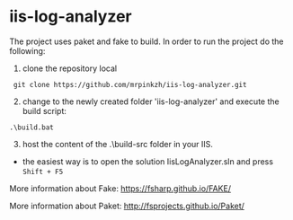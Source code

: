# iis-log-analyzer

The project uses paket and fake to build.
In order to run the project do the following:
 1. clone the repository local
 
 ```
  git clone https://github.com/mrpinkzh/iis-log-analyzer.git
 ```
 2. change to the newly created folder 'iis-log-analyzer' and execute the build script:
 
 ```
 .\build.bat
 ```
 3. host the content of the .\build-src folder in your IIS.
  * the easiest way is to open the solution IisLogAnalyzer.sln and press `Shift + F5`


More information about Fake: https://fsharp.github.io/FAKE/

More information about Paket: http://fsprojects.github.io/Paket/
